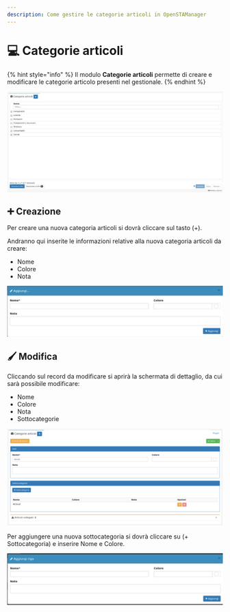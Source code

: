 ```yaml
---
description: Come gestire le categorie articoli in OpenSTAManager
---
```


# 💻 Categorie articoli

{% hint style="info" %}
Il modulo **Categorie articoli** permette di creare e modificare le categorie articolo presenti nel gestionale.
{% endhint %}

![](<../../../../.gitbook/assets/image (554).png>)

## ➕ Creazione

Per creare una nuova categoria articoli si dovrà cliccare sul tasto (+).

Andranno qui inserite le informazioni relative alla nuova categoria articoli da creare:

* Nome
* Colore
* Nota

![](<../../../../.gitbook/assets/image (498).png>)

## 🖌️ Modifica

Cliccando sul record da modificare si aprirà la schermata di dettaglio, da cui sarà possibile modificare:

* Nome
* Colore
* Nota
* Sottocategorie

![](<../../../../.gitbook/assets/image (546).png>)

Per aggiungere una nuova sottocategoria si dovrà cliccare su (+ Sottocategoria) e inserire Nome e Colore.

![](<../../../../.gitbook/assets/image (576).png>)
